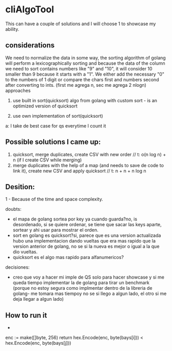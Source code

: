 # cliAlgoTool
This can have a couple of solutions and I will choose 1 to showcase my ability.

## considerations
We need to normalize the data in some way, the sorting algorithm of golang will perform a lexicographically sorting and because the data of the column we need to sort contains numbers like
"9" and "10", it will consider 10 smaller than 9 because it starts with a "1".
We either add the necessary "0" to the numbers of 1 digit or compare the chars first and numbers second after converting to ints.
(first me agrega n, sec me agrega 2 nlogn) 
approaches
1. use built in sort(quicksort) algo from golang with custom sort - is an optimized version of quicksort

2. use own implementation of sort(quicksort)

a: I take de best case for qs everytime I count it
## Possible solutions I came up:
1. quicksort, merge duplicates, create CSV with new order // t: o(n log n) + n (if I create CSV while merging)
2. merge duplicates with the help of a map (and needs to save de code to link it), create new CSV and apply quicksort // t: n + n + n log n

## Desition:
1 - Because of the time and space complexity.

doubts:
- el mapa de golang sortea por key ya cuando guarda?no, is desordenado, si se quiere ordenar,
se tiene que sacar las keys aparte, sortear y ahi usar para mostrar el orden.
- sort en golang es quicksort?si, parece que es una version actualizada
hubo una implementacion dando vueltas que era mas rapido que la version anterior de golang, no se si la nueva es mejor o igual a la que dio vueltas.
- quicksort es el algo mas rapido para alfanumericos?

decisiones:
- creo que voy a hacer mi imple de QS solo para hacer showcase y si me queda tiempo implementar la de golang para tirar un benchmark (porque no estoy segura como implmentar dentro de la libreria de golang- me tomara mas tiempoy no se si llego a algun lado, el otro si me deja llegar a algun lado)

## How to run it
- 


enc := make([]byte, 256)
		return hex.Encode(enc, byte(bays[i])) < hex.Encode(enc, byte(bays[j]))
